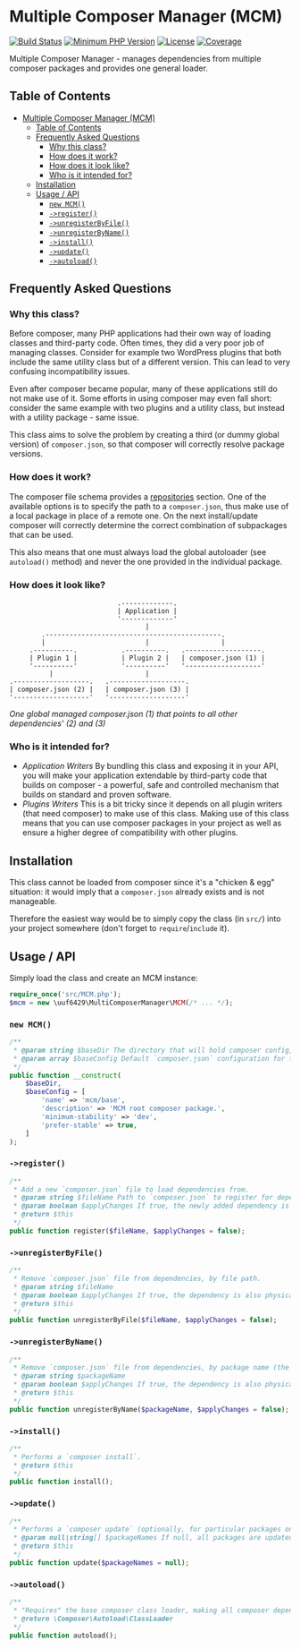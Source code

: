 # Multiple Composer Manager (MCM)

[![Build Status](https://img.shields.io/travis/uuf6429/multi-composer-manager/master.svg?style=flat-square)](https://travis-ci.org/uuf6429/multi-composer-manager)
[![Minimum PHP Version](https://img.shields.io/badge/php-%3E%3D%205.6-8892BF.svg?style=flat-square)](https://php.net/)
[![License](https://img.shields.io/badge/license-MIT-blue.svg?style=flat-square)](https://raw.githubusercontent.com/uuf6429/multi-composer-manager/master/LICENSE)
[![Coverage](https://img.shields.io/codecov/c/github/uuf6429/multi-composer-manager.svg?style=flat-square)](https://codecov.io/github/uuf6429/multi-composer-manager?branch=master)

Multiple Composer Manager - manages dependencies from multiple composer packages and provides one general loader.

## Table of Contents

- [Multiple Composer Manager (MCM)](#multiple-composer-manager-mcm)
  - [Table of Contents](#table-of-contents)
  - [Frequently Asked Questions](#frequently-asked-questions)
    - [Why this class?](#why-this-class)
    - [How does it work?](#how-does-it-work)
    - [How does it look like?](#How-does-it-look-like)
    - [Who is it intended for?](#who-is-it-intended-for)
  - [Installation](#installation)
  - [Usage / API](#usage--api)
    - [`new MCM()`](#new-mcm)
    - [`->register()`](#-register)
    - [`->unregisterByFile()`](#-unregisterbyfile)
    - [`->unregisterByName()`](#-unregisterbyname)
    - [`->install()`](#-install)
    - [`->update()`](#-update)
    - [`->autoload()`](#-autoload)

## Frequently Asked Questions

### Why this class?

Before composer, many PHP applications had their own way of loading classes and third-party code.
Often times, they did a very poor job of managing classes. Consider for example two WordPress plugins that both include the same utility class but of a different version.
This can lead to very confusing incompatibility issues.

Even after composer became popular, many of these applications still do not make use of it.
Some efforts in using composer may even fall short: consider the same example with two plugins and a utility class, but instead with a utility package - same issue.

This class aims to solve the problem by creating a third (or dummy global version) of `composer.json`, so that composer will correctly resolve package versions.

### How does it work?

The composer file schema provides a [repositories](https://getcomposer.org/doc/05-repositories.md) section.
One of the available options is to specify the path to a `composer.json`, thus make use of a local package in place of a remote one.
On the next install/update composer will correctly determine the correct combination of subpackages that can be used.

This also means that one must always load the global autoloader (see `autoload()` method) and never the one provided in the individual package.

### How does it look like?

```
                           .-------------.
                           | Application |
                           '-------------'
                                  |
        .--------------------------------------------.
        |                         |                  |
     .----------.           .----------.   .-------------------.
     | Plugin 1 |           | Plugin 2 |   | composer.json (1) |
     '----------'           '----------'   '-------------------'
          |                       |
.-------------------.   .-------------------.
| composer.json (2) |   | composer.json (3) |
'-------------------'   '-------------------'
```
_One global managed composer.json (1) that points to all other dependencies' (2) and (3)_

### Who is it intended for?

- *Application Writers*
  By bundling this class and exposing it in your API, you will make your application extendable by third-party code that builds on composer - a powerful, safe and controlled mechanism that builds on standard and proven software.
- *Plugins Writers*
  This is a bit tricky since it depends on all plugin writers (that need composer) to make use of this class.
  Making use of this class means that you can use composer packages in your project as well as ensure a higher degree of compatibility with other plugins.

## Installation

This class cannot be loaded from composer since it's a "chicken & egg" situation: it would imply that a `composer.json` already exists and is not manageable.

Therefore the easiest way would be to simply copy the class (in `src/`) into your project somewhere (don't forget to `require`/`include` it).

## Usage / API

Simply load the class and create an MCM instance:
```php
require_once('src/MCM.php');
$mcm = new \uuf6429\MultiComposerManager\MCM(/* ... */);
```

### `new MCM()`

```php
/**
 * @param string $baseDir The directory that will hold composer config, lock file and vendor sources.
 * @param array $baseConfig Default `composer.json` configuration for the base config file.
 */
public function __construct(
	$baseDir,
	$baseConfig = [
		'name' => 'mcm/base',
		'description' => 'MCM root composer package.',
		'minimum-stability' => 'dev',
		'prefer-stable' => true,
	]
);
```

### `->register()`

```php
/**
 * Add a new `composer.json` file to load dependencies from.
 * @param string $fileName Path to `composer.json` to register for dependencies (can be absolute or relative).
 * @param boolean $applyChanges If true, the newly added dependency is also installed.
 * @return $this
 */
public function register($fileName, $applyChanges = false);
```

### `->unregisterByFile()`

```php
/**
 * Remove `composer.json` file from dependencies, by file path.
 * @param string $fileName
 * @param boolean $applyChanges If true, the dependency is also physically removed.
 * @return $this
 */
public function unregisterByFile($fileName, $applyChanges = false);
```

### `->unregisterByName()`

```php
/**
 * Remove `composer.json` file from dependencies, by package name (the value of "name" in composer config).
 * @param string $packageName
 * @param boolean $applyChanges If true, the dependency is also physically removed.
 * @return $this
 */
public function unregisterByName($packageName, $applyChanges = false);
```

### `->install()`

```php
/**
 * Performs a `composer install`.
 * @return $this
 */
public function install();
```

### `->update()`

```php
/**
 * Performs a `composer update` (optionally, for particular packages only).
 * @param null|string[] $packageNames If null, all packages are updated. Otherwise, only the specified packages will be updated.
 * @return $this
 */
public function update($packageNames = null);
```

### `->autoload()`

```php
/**
 * "Requires" the base composer class loader, making all composer dependencies available for use.
 * @return \Composer\Autoload\ClassLoader
 */
public function autoload();
```
